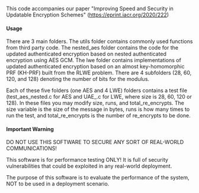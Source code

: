 This code accompanies our paper "Improving Speed and Security in Updatable Encryption Schemes" (https://eprint.iacr.org/2020/222)

#### Usage
There are 3 main folders. The utils folder contains commonly used functions from third party code. The nested_aes folder contains the code for the updated authenticated encryption based on nested authenticated encryption using AES GCM. The lwe folder contains implementations of updated authenticated encryption based on an almost key-homomorphic PRF (KH-PRF) built from the RLWE problem. There are 4 subfolders (28, 60, 120, and 128) denoting the number of bits for the modulus.

Each of these five folders (one AES and 4 LWE) folders contains a test file (test_aes_nested.c for AES and UAE_<size>.c for LWE, where size is 28, 60, 120 or 128). In these files you may modify size, runs, and total_re_encrypts. The size variable is the size of the message in bytes, runs is how many times to run the test, and total_re_encrypts is the number of re_encrypts to be done.

#### Important Warning

DO NOT USE THIS SOFTWARE TO SECURE ANY SORT OF
REAL-WORLD COMMUNICATIONS!

This software is for performance testing ONLY!
It is full of security vulnerabilities that could
be exploited in any real-world deployment.

The purpose of this software is to evaluate
the performance of the system, NOT to be
used in a deployment scenario.